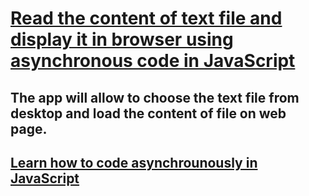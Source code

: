 # [Read the content of text file and display it in browser using asynchronous code in JavaScript](https://codingissimple.com/how-to-return-response-from-an-asynchronous-call-in-javascript/)

## The app will allow to choose the text file from desktop and load the content of file on web page. 

## [Learn how to code asynchrounously in JavaScript](https://codingissimple.com/how-to-return-response-from-an-asynchronous-call-in-javascript/)

